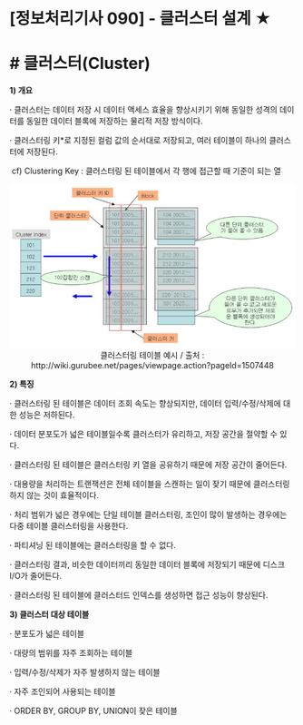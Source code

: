 

# [정보처리기사 090] - 클러스터 설계 ★



# **# 클러스터(Cluster)**

**1) 개요**

· 클러스터는 데이터 저장 시 데이터 액세스 효율을 향상시키기 위해 동일한 성격의 데이터를 동일한 데이터 블록에 저장하는 물리적 저장 방식이다.

· 클러스터링 키*로 지정된 컬럼 값의 순서대로 저장되고, 여러 테이블이 하나의 클러스터에 저장된다.

​    cf) Clustering Key : 클러스터링 된 테이블에서 각 행에 접근할 때 기준이 되는 열

<img src='./img/090_01.png'>

<center>클러스터링 테이블 예시 / 출처 : http://wiki.gurubee.net/pages/viewpage.action?pageId=1507448</center>



**2) 특징**

· 클러스터링 된 테이블은 데이터 조회 속도는 향상되지만, 데이터 입력/수정/삭제에 대한 성능은 저하된다.

· 데이터 분포도가 넓은 테이블일수록 클러스터가 유리하고, 저장 공간을 절약할 수 있다.

· 클러스터링 된 테이블은 클러스터링 키 열을 공유하기 때문에 저장 공간이 줄어든다.

· 대용량을 처리하는 트랜잭션은 전체 테이블을 스캔하는 일이 잦기 때문에 클러스터링 하지 않는 것이 효율적이다.

· 처리 범위가 넓은 경우에는 단일 테이블 클러스터링, 조인이 많이 발생하는 경우에는 다중 테이블 클러스터링을 사용한다.

· 파티셔닝 된 테이블에는 클러스터링을 할 수 없다.

· 클러스터링 결과, 비슷한 데이터끼리 동일한 데이터 블록에 저장되기 때문에 디스크 I/O가 줄어든다.

· 클러스터링 된 테이블에 클러스터드 인덱스를 생성하면 접근 성능이 향상된다.



**3) 클러스터 대상 테이블**

· 분포도가 넓은 테이블

· 대량의 범위를 자주 조회하는 테이블

· 입력/수정/삭제가 자주 발생하지 않는 테이블

· 자주 조인되어 사용되는 테이블

· ORDER BY, GROUP BY, UNION이 잦은 테이블
